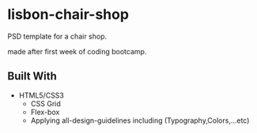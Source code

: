 # lisbon-chair-shop
PSD template for a chair shop.


made after first week of coding bootcamp.

## Built With

* HTML5/CSS3
  - CSS Grid
  - Flex-box
  - Applying all-design-guidelines including (Typography,Colors,...etc)
